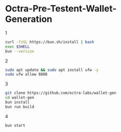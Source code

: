 # Octra-Pre-Testent-Wallet-Generation
1  
```bash
curl -fsSL https://bun.sh/install | bash
exec $SHELL
bun --version
```
2
```bash
sudo apt update && sudo apt install ufw -y
sudo ufw allow 8888
```
3
```bash
git clone https://github.com/octra-labs/wallet-gen
cd wallet-gen
bun install
bun run build
```
4
```bash
bun start
```
